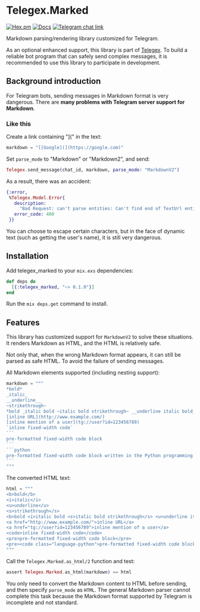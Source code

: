 # Telegex.Marked

[![Hex.pm](https://img.shields.io/hexpm/v/telegex_marked.svg)](http://hex.pm/packages/telegex_marked)
[![Docs](https://img.shields.io/badge/api-docs-green.svg)](https://hexdocs.pm/telegex_marked/api-reference.html)
[![Telegram chat link](https://img.shields.io/badge/chat-telegex-blue.svg)](https://t.me/elixir_telegex)

Markdown parsing/rendering library customized for Telegram.

As an optional enhanced support, this library is part of [Telegex](https://github.com/Hentioe/telegex). To build a reliable bot program that can safely send complex messages, it is recommended to use this library to participate in development.

## Background introduction

For Telegram bots, sending messages in Markdown format is very dangerous. There are **many problems with Telegram server support for Markdown**.

### Like this

Create a link containing "](" in the text:

```elixir
markdown = "[[Google](](https://google.com)"
```

Set `parse_mode` to "Markdown" or "Markdown2", and send:

```elixir
Telegex.send_message(chat_id, markdown, parse_mode: "MarkdownV2")
```

As a result, there was an accident:

```elixir
{:error,
 %Telegex.Model.Error{
   description:
     "Bad Request: can't parse entities: Can't find end of TextUrl entity at byte offset 14",
   error_code: 400
 }}
```

You can choose to escape certain characters, but in the face of dynamic text (such as getting the user's name), it is still very dangerous.

## Installation

Add telegex_marked to your `mix.exs` dependencies:

```elixir
def deps do
  [{:telegex_marked, "~> 0.1.0"}]
end
```

Run the `mix deps.get` command to install.

## Features

This library has customized support for `MarkdownV2` to solve these situations. It renders Markdown as HTML, and the HTML is relatively safe.

Not only that, when the wrong Markdown format appears, it can still be parsed as safe HTML. To avoid the failure of sending messages.

All Markdown elements supported (including nesting support):

````elixir
markdown = """
*bold*
_italic_
__underline__
~strikethrough~
*bold _italic bold ~italic bold strikethrough~ __underline italic bold___ bold*
[inline URL](http://www.example.com/)
[inline mention of a user](tg://user?id=123456789)
`inline fixed-width code`
```
pre-formatted fixed-width code block
```
```python
pre-formatted fixed-width code block written in the Python programming language
```
"""
````

The converted HTML text:

```elixir
html = """
<b>bold</b>
<i>italic</i>
<u>underline</u>
<s>strikethrough</s>
<b>bold <i>italic bold <s>italic bold strikethrough</s> <u>underline italic bold</u></i> bold</b>
<a href="http://www.example.com/">inline URL</a>
<a href="tg://user?id=123456789">inline mention of a user</a>
<code>inline fixed-width code</code>
<pre>pre-formatted fixed-width code block</pre>
<pre><code class="language-python">pre-formatted fixed-width code block written in the Python programming language</code></pre>
"""
```

Call the `Telegex.Marked.as_html/2` function and test:

```elixir
assert Telegex.Marked.as_html(markdown) == html
```

You only need to convert the Markdown content to HTML before sending, and then specify `parse_mode` as `HTML`.
The general Markdown parser cannot complete this task because the Markdown format supported by Telegram is incomplete and not standard.

